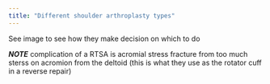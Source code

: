 ```yaml
---
title: "Different shoulder arthroplasty types"
---
```

See image to see how they make decision on which to do

*<b>NOTE</b>* complication of a RTSA is acromial stress fracture from too much sterss on acromion from the deltoid (this is what they use as the rotator cuff in a reverse repair)

